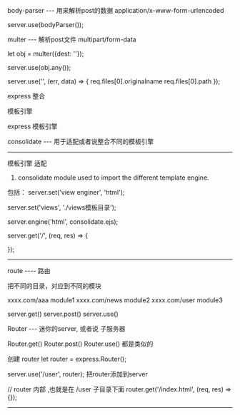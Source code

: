
body-parser --- 用来解析post的数据  application/x-www-form-urlencoded

server.use(bodyParser());

multer --- 解析post文件   multipart/form-data

let obj = multer({dest: ''});

server.use(obj.any());

server.use('', (err, data) => {
	req.files[0].originalname
	req.files[0].path
});




express 整合

模板引擎

express 模板引擎

consolidate --- 用于适配或者说整合不同的模板引擎

------------------------------------

模板引擎 适配

1. consolidate module used to import the different template engine.

包括： 
server.set('view enginer', 'html'); 

server.set('views', './views模板目录');

server.engine('html', consolidate.ejs);

server.get('/', (req, res) => {
	
});


------------------------------

route ---- 路由

把不同的目录，对应到不同的模块

xxxx.com/aaa module1
xxxx.com/news module2
xxxx.com/user module3

server.get() server.post() server.use()

Router --- 迷你的server, 或者说 子服务器

Router.get() Router.post() Router.use() 都是类似的

创建 router
let router = express.Router();

server.use('/user', router);  把router添加到server


// router 内部 ,也就是在 /user 子目录下面
router.get('/index.html', (req, res) => {});

------------------------------------------------------

























